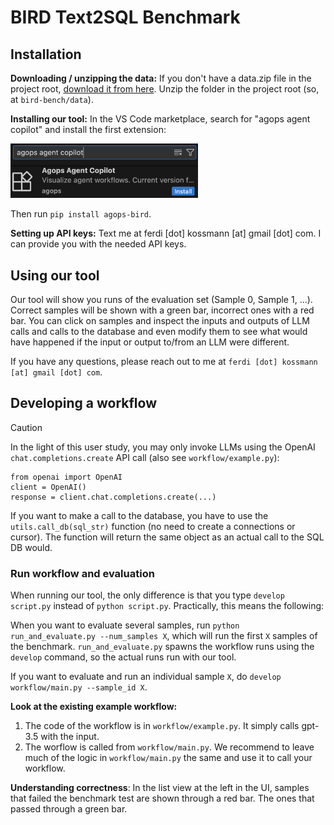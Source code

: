 # BIRD Text2SQL Benchmark

## Installation

**Downloading / unzipping the data:** If you don't have a data.zip file in the project root, [download it from here](https://1drv.ms/u/c/0a2bf91af9c5e93d/Ebetyi37DHRGuSDuAs8CunYByxZfQRldqrj8XmtpH778FQ?e=Ut5bvC). Unzip the folder in the project root (so, at `bird-bench/data`).

**Installing our tool:** In the VS Code marketplace, search for "agops agent copilot" and install the first extension: 

<img src="media_for_readme/marketplace.png" alt="VS Code Marketplace" width="300">

Then run `pip install agops-bird`. 

**Setting up API keys:** Text me at ferdi [dot] kossmann [at] gmail [dot] com. I can provide you with the needed API keys. 

## Using our tool

Our tool will show you runs of the evaluation set (Sample 0, Sample 1, ...). Correct samples will be shown with a green bar, incorrect ones with a red bar. You can click on samples and inspect the inputs and outputs of LLM calls and calls to the database and even modify them to see what would have happened if the input or output to/from an LLM were different.

If you have any questions, please reach out to me at `ferdi [dot] kossmann [at] gmail [dot] com`.

## Developing a workflow

> [!CAUTION]
> In the light of this user study, you may only invoke LLMs using the OpenAI `chat.completions.create` API call (also see `workflow/example.py`):
>
> ```
> from openai import OpenAI
> client = OpenAI()
> response = client.chat.completions.create(...)
> ```
> If you want to make a call to the database, you have to use the `utils.call_db(sql_str)` function (no need to create a connections or cursor). The function will return the same object as an actual call to the SQL DB would. 


### Run workflow and evaluation

When running our tool, the only difference is that you type `develop script.py` instead of `python script.py`. Practically, this means the following:

When you want to evaluate several samples, run `python run_and_evaluate.py --num_samples X`, which will run the first `X` samples of the benchmark. `run_and_evaluate.py` spawns the workflow runs using the `develop` command, so the actual runs run with our tool.

If you want to evaluate and run an individual sample `X`, do `develop workflow/main.py --sample_id X`.

**Look at the existing example workflow:** 
1. The code of the workflow is in `workflow/example.py`. It simply calls gpt-3.5 with the input.
2. The worflow is called from `workflow/main.py`. We recommend to leave much of the logic in `workflow/main.py` the same and use it to call your workflow.

**Understanding correctness**: In the list view at the left in the UI, samples that failed the benchmark test are shown through a red bar. The ones that passed through a green bar.